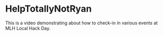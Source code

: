 # HelpTotallyNotRyan
This is a video demonstrating about how to check-in in various events at MLH Local Hack Day.
